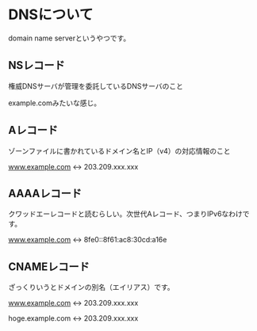 # DNSについて
domain name serverというやつです。

## NSレコード
権威DNSサーバが管理を委託しているDNSサーバのこと

example.comみたいな感じ。

## Aレコード
ゾーンファイルに書かれているドメイン名とIP（v4）の対応情報のこと

www.example.com <-> 203.209.xxx.xxx

## AAAAレコード
クワッドエーレコードと読むらしい。次世代Aレコード、つまりIPv6なわけです。

www.example.com <-> 8fe0::8f61:ac8:30cd:a16e

## CNAMEレコード
ざっくりいうとドメインの別名（エイリアス）です。

www.example.com <-> 203.209.xxx.xxx

hoge.example.com <-> 203.209.xxx.xxx
